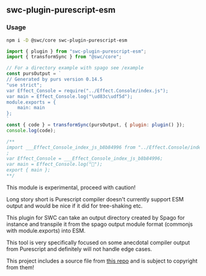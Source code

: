 ## swc-plugin-purescript-esm

### Usage

```bash
npm i -D @swc/core swc-plugin-purescript-esm
```

```js
import { plugin } from "swc-plugin-purescript-esm";
import { transformSync } from "@swc/core";

// For a directory example with spago see /example
const pursOutput = `
// Generated by purs version 0.14.5
"use strict";
var Effect_Console = require("../Effect.Console/index.js");
var main = Effect_Console.log("\ud83c\udf5d");
module.exports = {
    main: main
};
`
const { code } = transformSync(pursOutput, { plugin: plugin() });
console.log(code);

/**
import ___Effect_Console_index_js_b8b84996 from "../Effect.Console/index.js";
;
var Effect_Console = ___Effect_Console_index_js_b8b84996;
var main = Effect_Console.log("🍝");
export { main };
**/
```

This module is experimental, proceed with caution!

Long story short is Purescript compiler doesn't currently support ESM output and would be nice if it did for tree-shaking etc.

This plugin for SWC can take an output directory created by Spago for instance and transpile it from the spago output module format (commonjs with module.exports) into ESM.

This tool is very specifically focused on some anecdotal compiler output from Purescript and definitely will not handle edge cases.

This project includes a source file from
[this repo](https://github.com/mohdovais/swc-plugin-cjs-to-esm/blob/main/plugin/visitor-cjs.js) and is subject to copyright from them!
